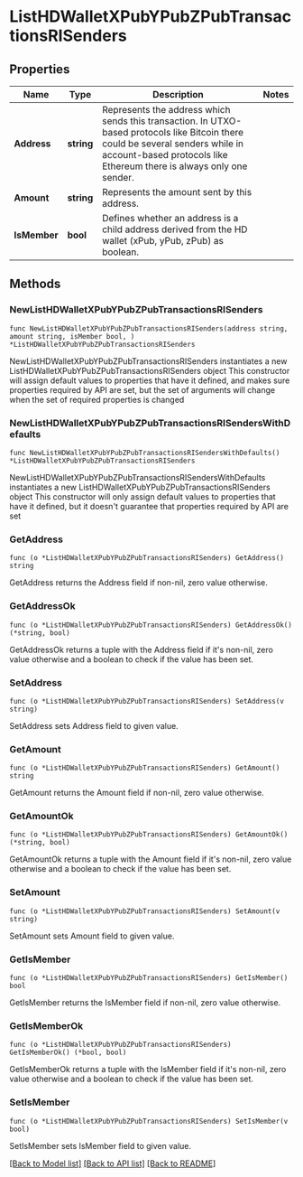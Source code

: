 # ListHDWalletXPubYPubZPubTransactionsRISenders

## Properties

Name | Type | Description | Notes
------------ | ------------- | ------------- | -------------
**Address** | **string** | Represents the address which sends this transaction. In UTXO-based protocols like Bitcoin there could be several senders while in account-based protocols like Ethereum there is always only one sender. | 
**Amount** | **string** | Represents the amount sent by this address. | 
**IsMember** | **bool** | Defines whether an address is a child address derived from the HD wallet (xPub, yPub, zPub) as boolean. | 

## Methods

### NewListHDWalletXPubYPubZPubTransactionsRISenders

`func NewListHDWalletXPubYPubZPubTransactionsRISenders(address string, amount string, isMember bool, ) *ListHDWalletXPubYPubZPubTransactionsRISenders`

NewListHDWalletXPubYPubZPubTransactionsRISenders instantiates a new ListHDWalletXPubYPubZPubTransactionsRISenders object
This constructor will assign default values to properties that have it defined,
and makes sure properties required by API are set, but the set of arguments
will change when the set of required properties is changed

### NewListHDWalletXPubYPubZPubTransactionsRISendersWithDefaults

`func NewListHDWalletXPubYPubZPubTransactionsRISendersWithDefaults() *ListHDWalletXPubYPubZPubTransactionsRISenders`

NewListHDWalletXPubYPubZPubTransactionsRISendersWithDefaults instantiates a new ListHDWalletXPubYPubZPubTransactionsRISenders object
This constructor will only assign default values to properties that have it defined,
but it doesn't guarantee that properties required by API are set

### GetAddress

`func (o *ListHDWalletXPubYPubZPubTransactionsRISenders) GetAddress() string`

GetAddress returns the Address field if non-nil, zero value otherwise.

### GetAddressOk

`func (o *ListHDWalletXPubYPubZPubTransactionsRISenders) GetAddressOk() (*string, bool)`

GetAddressOk returns a tuple with the Address field if it's non-nil, zero value otherwise
and a boolean to check if the value has been set.

### SetAddress

`func (o *ListHDWalletXPubYPubZPubTransactionsRISenders) SetAddress(v string)`

SetAddress sets Address field to given value.


### GetAmount

`func (o *ListHDWalletXPubYPubZPubTransactionsRISenders) GetAmount() string`

GetAmount returns the Amount field if non-nil, zero value otherwise.

### GetAmountOk

`func (o *ListHDWalletXPubYPubZPubTransactionsRISenders) GetAmountOk() (*string, bool)`

GetAmountOk returns a tuple with the Amount field if it's non-nil, zero value otherwise
and a boolean to check if the value has been set.

### SetAmount

`func (o *ListHDWalletXPubYPubZPubTransactionsRISenders) SetAmount(v string)`

SetAmount sets Amount field to given value.


### GetIsMember

`func (o *ListHDWalletXPubYPubZPubTransactionsRISenders) GetIsMember() bool`

GetIsMember returns the IsMember field if non-nil, zero value otherwise.

### GetIsMemberOk

`func (o *ListHDWalletXPubYPubZPubTransactionsRISenders) GetIsMemberOk() (*bool, bool)`

GetIsMemberOk returns a tuple with the IsMember field if it's non-nil, zero value otherwise
and a boolean to check if the value has been set.

### SetIsMember

`func (o *ListHDWalletXPubYPubZPubTransactionsRISenders) SetIsMember(v bool)`

SetIsMember sets IsMember field to given value.



[[Back to Model list]](../README.md#documentation-for-models) [[Back to API list]](../README.md#documentation-for-api-endpoints) [[Back to README]](../README.md)


